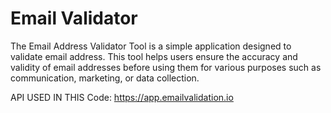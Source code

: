 # Email Validator

The Email Address Validator Tool is a simple application designed to validate email address. This tool helps users ensure the accuracy and validity of email addresses before using them for various purposes such as communication, marketing, or data collection.

API USED IN THIS Code: https://app.emailvalidation.io

